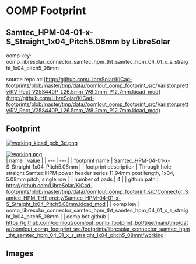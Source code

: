 # OOMP Footprint  
## Samtec_HPM-04-01-x-S_Straight_1x04_Pitch5.08mm  by LibreSolar  
  
oomp key: oomp_libresolar_connector_samtec_hpm_tht_samtec_hpm_04_01_x_s_straight_1x04_pitch5_08mm  
  
source repo at: [http://github.com/LibreSolar/KiCad-footprints/blob/master/tmp/data//oomlout_oomp_footprint_src/Varistor.pretty/RV_Rect_V25S440P_L26.5mm_W8.2mm_P12.7mm.kicad_mod](http://github.com/LibreSolar/KiCad-footprints/blob/master/tmp/data//oomlout_oomp_footprint_src/Varistor.pretty/RV_Rect_V25S440P_L26.5mm_W8.2mm_P12.7mm.kicad_mod)  
## Footprint  
  
[![working_kicad_pcb_3d.png](working_kicad_pcb_3d_600.png)](working_kicad_pcb_3d.png)  
  
[![working.png](working_600.png)](working.png)  
| name | value | 
| --- | --- | 
| footprint name | Samtec_HPM-04-01-x-S_Straight_1x04_Pitch5.08mm | 
| footprint description | Through hole straight Samtec HPM power header series 11.94mm post length, 1x04, 5.08mm pitch, single row | 
| number of pads | 4 | 
| github path | http://github.com/LibreSolar/KiCad-footprints/blob/master/tmp/data//oomlout_oomp_footprint_src/Connector_Samtec_HPM_THT.pretty/Samtec_HPM-04-01-x-S_Straight_1x04_Pitch5.08mm.kicad_mod | 
| oomp key | oomp_libresolar_connector_samtec_hpm_tht_samtec_hpm_04_01_x_s_straight_1x04_pitch5_08mm | 
| oomp bot github | https://github.com/oomlout/oomlout_oomp_footprint_bot/tree/main/tmp/data//oomlout_oomp_footprint_src/footprints/libresolar_connector_samtec_hpm_tht_samtec_hpm_04_01_x_s_straight_1x04_pitch5_08mm/working | 
## Images  

